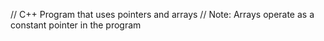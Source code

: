 //  C++ Program that uses pointers and arrays 
// Note: Arrays operate as a constant pointer in the program 
